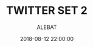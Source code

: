 ---
layout: project
title:  "TWITTER SET 2"
date:   2018-08-12 22:00:00
author: ALEBAT
categories:
- project
img: 8.png
thumb: thumb8.png
carousel:
- 8.png
---